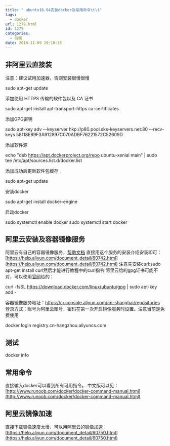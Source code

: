 ```yaml
---
title: " ubuntu16.04安装docker及常用命令\t\t"
tags:
  - docker
url: 1279.html
id: 1279
categories:
  - 后端
date: 2018-11-09 19:10:15
---
```


非阿里云直接装
-------

注意：建议试用加速器，否则安装很慢很慢

sudo apt-get update

添加使用 HTTPS 传输的软件包以及 CA 证书

sudo apt-get install apt-transport-https ca-certificates

添加GPG密钥

sudo apt-key adv --keyserver hkp://p80.pool.sks-keyservers.net:80 --recv-keys 58118E89F3A912897C070ADBF76221572C52609D

添加软件源

echo "deb https://apt.dockerproject.org/repo ubuntu-xenial main" | sudo tee /etc/apt/sources.list.d/docker.list

添加成功后更新软件包缓存

sudo apt-get update

安装docker

sudo apt-get install docker-engine

启动docker

sudo systemctl enable docker
sudo systemctl start docker

阿里云安装及容器镜像服务
------------

阿里云有自己的容器镜像服务，[帮助文档](https://help.aliyun.com/product/60716.html) 直接用这个服务的安装介绍安装即可：[https://help.aliyun.com/document_detail/60742.html](https://help.aliyun.com/document_detail/60742.html) 注意先安装curl:sudo apt-get install curl然后才能进行教程中的curl指令 阿里云给的gpg证书可能不对，可以使用[官网](https://docs.docker.com/install/linux/docker-ce/ubuntu/#set-up-the-repository)给的：

curl -fsSL https://download.docker.com/linux/ubuntu/gpg | sudo apt-key add -

容器镜像服务地址：https://cr.console.aliyun.com/cn-shanghai/repositories 登录方式：账号为阿里云账号，密码在第一次开启镜像服务时设置。注意当前是免费使用

docker login registry.cn-hangzhou.aliyuncs.com

测试
--

docker info

常用命令
----

直接输入docker可以看到所有可用指令。 中文版可以见：[http://www.runoob.com/docker/docker-command-manual.html](http://www.runoob.com/docker/docker-command-manual.html)

阿里云镜像加速
-------

直接下载镜像速度太慢，可以用阿里云的镜像加速： [https://help.aliyun.com/document_detail/60750.html](https://help.aliyun.com/document_detail/60750.html)